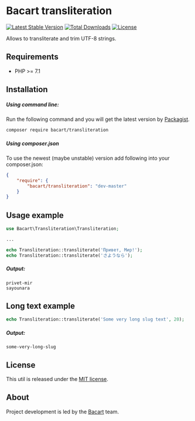 Bacart transliteration
======================
[![Latest Stable Version](https://poser.pugx.org/bacart/transliteration/v/stable.png)](https://packagist.org/packages/bacart/transliteration)
[![Total Downloads](https://poser.pugx.org/bacart/transliteration/downloads.svg)](https://packagist.org/packages/bacart/transliteration)
[![License](https://poser.pugx.org/bacart/transliteration/license.svg)](https://packagist.org/packages/bacart/transliteration)

Allows to transliterate and trim UTF-8 strings. 

Requirements
------------
 - PHP >= 7.1
 
Installation
------------
##### Using command line:
Run the following command and you will get the latest version by [Packagist][1].

```bash
composer require bacart/transliteration
```

##### Using composer.json
To use the newest (maybe unstable) version add following into your composer.json:

```json
{
    "require": {
        "bacart/transliteration": "dev-master"
    }
}
```
Usage example
-------------
```php
use Bacart\Transliteration\Transliteration;

...

echo Transliteration::transliterate('Привет, Мир!');
echo Transliteration::transliterate('さようなら');
```

##### Output:
```
privet-mir
sayounara
```

Long text example
-----------------
```php
echo Transliteration::transliterate('Some very long slug text', 20);
```
##### Output:
`some-very-long-slug`

License
-------
This util is released under the [MIT license](LICENSE).

About
-----
Project development is led by the [Bacart][2] team.

[1]: https://packagist.org/packages/bacart/transliteration
[2]: https://github.com/bacart
